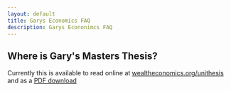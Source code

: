 ```yaml
---
layout: default
title: Garys Economics FAQ
description: Garys Econonimcs FAQ
---
```


## Where is Gary's Masters Thesis?

Currently this is available to read online at [wealtheconomics.org/unithesis](https://www.wealtheconomics.org/unithesis/) and as a [PDF download](https://www.wealtheconomics.org/wp-content/uploads/2023/03/Stevenson-2019.pdf)

